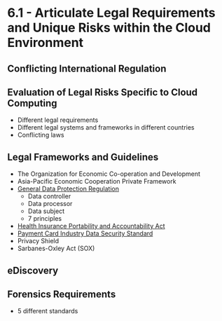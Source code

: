 # 6.1 - Articulate Legal Requirements and Unique Risks within the Cloud Environment

## Conflicting International Regulation

## Evaluation of Legal Risks Specific to Cloud Computing
- Different legal requirements
- Different legal systems and frameworks in different countries
- Conflicting laws

## Legal Frameworks and Guidelines
- The Organization for Economic Co-operation and Development
- Asia-Pacific Economic Cooperation Private Framework
- [General Data Protection Regulation](../../Laws/GDPR.md)
  - Data controller
  - Data processor
  - Data subject
  - 7 principles
- [Health Insurance Portability and Accountability Act](../../Laws/HIPAA.md)
- [Payment Card Industry Data Security Standard](../../Standards/PCI_DSS.md)
- Privacy Shield
- Sarbanes-Oxley Act (SOX)

## eDiscovery

## Forensics Requirements
- 5 different standards
